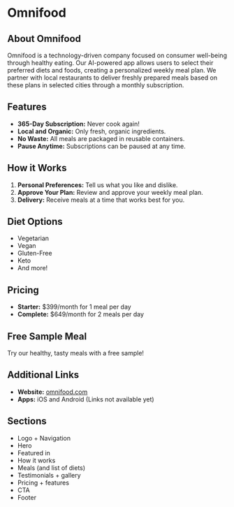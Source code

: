 # Omnifood

## About Omnifood
Omnifood is a technology-driven company focused on consumer well-being through healthy eating. Our AI-powered app allows users to select their preferred diets and foods, creating a personalized weekly meal plan. We partner with local restaurants to deliver freshly prepared meals based on these plans in selected cities through a monthly subscription.

## Features
- **365-Day Subscription:** Never cook again!
- **Local and Organic:** Only fresh, organic ingredients.
- **No Waste:** All meals are packaged in reusable containers.
- **Pause Anytime:** Subscriptions can be paused at any time.

## How it Works
1. **Personal Preferences:** Tell us what you like and dislike.
2. **Approve Your Plan:** Review and approve your weekly meal plan.
3. **Delivery:** Receive meals at a time that works best for you.

## Diet Options
- Vegetarian
- Vegan
- Gluten-Free
- Keto
- And more!

## Pricing
- **Starter:** $399/month for 1 meal per day
- **Complete:** $649/month for 2 meals per day

## Free Sample Meal
Try our healthy, tasty meals with a free sample!

## Additional Links
- **Website:** [omnifood.com](http://omnifood.com)
- **Apps:** iOS and Android (Links not available yet)

## Sections
- Logo + Navigation
- Hero
- Featured in
- How it works
- Meals (and list of diets)
- Testimonials + gallery
- Pricing + features
- CTA
- Footer
